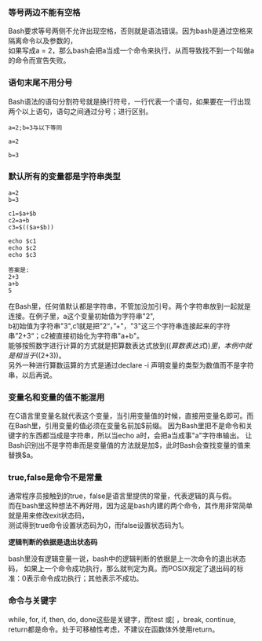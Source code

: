 ### 等号两边不能有空格

Bash要求等号两侧不允许出现空格，否则就是语法错误。因为bash是通过空格来隔离命令以及参数的，  
如果写成a = 2，那么bash会把a当成一个命令来执行，从而导致找不到一个叫做a的命令而宣告失败。

### 语句末尾不用分号

Bash语法的语句分割符号就是换行符号，一行代表一个语句，如果要在一行出现两个以上语句，语句之间通过分号；进行区别。

```
a=2;b=3与以下等同
 
a=2
 
b=3
```

### 默认所有的变量都是字符串类型

```
a=2 
b=3

c1=$a+$b
c2=a+b
c3=$(($a+$b))
 
echo $c1 
echo $c2 
echo $c3
 
答案是: 
2+3 
a+b 
5
```
在Bash里，任何值默认都是字符串，不管加没加引号。两个字符串放到一起就是连接。在例子里，a这个变量初始值为字符串"2",  
b初始值为字符串"3",c1就是把”2“，”+"，"3"这三个字符串连接起来的字符串”2+3“；c2被直接初始化为字符串"a+b"。  
能够按照数字进行计算的方式就是把算数表达式放到$((算数表达式))里，本例中就是相当于$((2+3))。  
另外一种进行算数运算的方式是通过declare -i 声明变量的类型为数值而不是字符串，以后再说。  

### 变量名和变量的值不能混用

在C语言里变量名就代表这个变量，当引用变量值的时候，直接用变量名即可。而在Bash里，引用变量的值必须在变量名前加$前缀。  
因为Bash里把不是命令和关键字的东西都当成是字符串，所以当echo a时，会把a当成事"a"字符串输出。  
让Bash识别出不是字符串而是变量值的方法就是加$，此时Bash会查找变量的值来替换$a。


### true,false是命令不是常量

通常程序员接触到的true，false是语言里提供的常量，代表逻辑的真与假。  
而在bash里这种想法不再好用，因为这是bash内建的两个命令，其作用非常简单就是用来修改exit状态码，  
测试得到true命令设置状态码为0，而false设置状态码为1。

**逻辑判断的依据是退出状态码**  

bash里没有逻辑变量一说，bash中的逻辑判断的依据是上一次命令的退出状态码，
如果上一个命令成功执行，那么就判定为真。而POSIX规定了退出码的标准：0表示命令成功执行；其他表示不成功。

### 命令与关键字

while, for, if, then, do, done这些是关键字，而test 或\[ ，break, continue, return都是命令。处于可移植性考虑，不建议在函数体外使用return。
